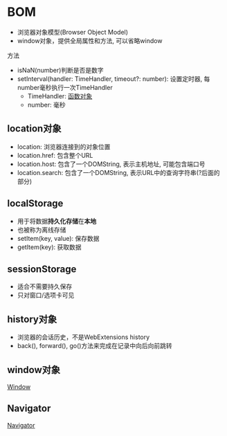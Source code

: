 # BOM

- 浏览器对象模型(Browser Object Model)
- window对象，提供全局属性和方法, 可以省略window

方法

- isNaN(number)判断是否是数字
- setInterval(handler: TimeHandler, timeout?: number): 设置定时器, 每number毫秒执行一次TimeHandler
  - TimeHandler: [函数对象](JavaScript_Function.md)
  - number: 毫秒

## location对象

- location: 浏览器连接到的对象位置
- location.href: 包含整个URL
- location.host: 包含了一个DOMString, 表示主机地址, 可能包含端口号 
- location.search: 包含了一个DOMString, 表示URL中的查询字符串(?后面的部分)

## localStorage

- 用于将数据**持久化存储**在**本地**
- 也被称为离线存储
- setItem(key, value): 保存数据
- getItem(key): 获取数据

## sessionStorage

- 适合不需要持久保存
- 只对窗口/选项卡可见

## history对象

- 浏览器的会话历史，不是WebExtensions history
- back(), forward(), go()方法来完成在记录中向后向前跳转

## window对象

[Window](JavaScript_BOM_Window.md)

## Navigator

[Navigator](JavaScript_BOM_Navigator.md)
